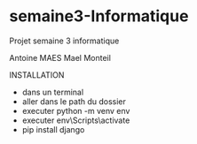 # semaine3-Informatique
Projet semaine 3 informatique

Antoine MAES
Mael Monteil

INSTALLATION 
- dans un terminal
- aller dans le path du dossier
- executer python -m venv env
- executer env\Scripts\activate
- pip install django
